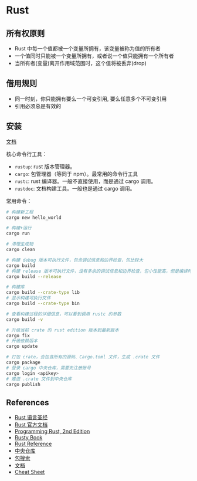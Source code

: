 # Rust

## 所有权原则

- Rust 中每一个值都被一个变量所拥有，该变量被称为值的所有者
- 一个值同时只能被一个变量所拥有，或者说一个值只能拥有一个所有者
- 当所有者(变量)离开作用域范围时，这个值将被丢弃(drop)

## 借用规则

- 同一时刻，你只能拥有要么一个可变引用, 要么任意多个不可变引用
- 引用必须总是有效的

## 安装

[文档](https://course.rs/first-try/installation.html)

核心命令行工具：

- `rustup`: rust 版本管理器。
- `cargo`: 包管理器（等同于 npm）。最常用的命令行工具
- `rustc`: rust 编译器。一般不直接使用，而是通过 cargo 调用。
- `rustdoc`: 文档构建工具。一般也是通过 cargo 调用。

常用命令：

```bash
# 构建新工程
cargo new hello_world

# 构建+运行
cargo run

# 清理生成物
cargo clean

# 构建 debug 版本可执行文件，包含调试信息和边界检查，包比较大
cargo build
# 构建 release 版本可执行文件，没有多余的调试信息和边界检查，包小性能高，但是编译时间比较常
cargo build --release

# 构建库
cargo build --crate-type lib
# 显示构建可执行文件
cargo build --crate-type bin

# 查看构建过程的详细信息，可以看到调用 rustc 的参数
cargo build -v

# 升级当前 crate 的 rust edition 版本到最新版本
cargo fix
# 升级依赖版本
cargo update

# 打包 crate，会包含所有的源码、Cargo.toml 文件，生成 .crate 文件
cargo package
# 登录 cargo 中央仓库，需要先注册账号
cargo login <apikey>
# 推送 .crate 文件到中央仓库
cargo publish
```

## References

- [Rust 语言圣经](https://course.rs/about-book.html)
- [Rust 官方文档](https://www.rust-lang.org/learn)
- [Programming Rust, 2nd Edition](https://book.douban.com/subject/34973905/)
- [Rusty Book](https://rusty.rs/about.html)
- [Rust Reference](https://doc.rust-lang.org/reference/)
- [中央仓库](https://crates.io/)
- [包搜索](https://lib.rs/)
- [文档](https://docs.rs/)
- [Cheat Sheet](https://cheats.rs/)